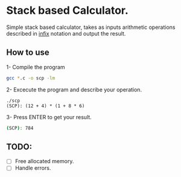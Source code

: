 # Stack based Calculator.

Simple stack based calculator, takes as inputs arithmetic operations described
in [infix](https://en.wikipedia.org/wiki/Infix_notation) notation and output the
result.

## How to use

1- Compile the program
```bash
gcc *.c -o scp -lm
```

2- Excecute the program and describe your operation.
```
./scp
(SCP): (12 + 4) * (1 + 8 * 6)
```

3- Press ENTER to get your result.
```bash
(SCP): 784
```

## TODO:
- [ ] Free allocated memory.
- [ ] Handle errors.
